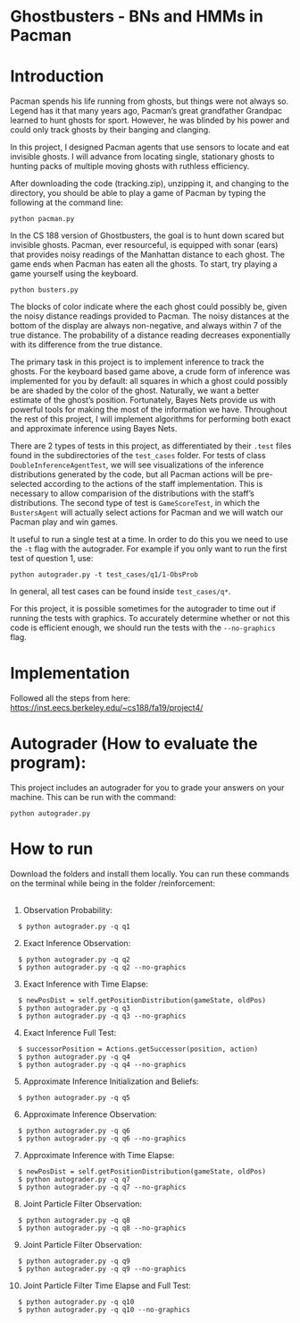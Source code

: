 # Ghostbusters - BNs and HMMs in Pacman

# Introduction
Pacman spends his life running from ghosts, but things were not always so. Legend has it that many years ago, Pacman’s great grandfather Grandpac learned to hunt ghosts for sport. However, he was blinded by his power and could only track ghosts by their banging and clanging.

In this project, I designed Pacman agents that use sensors to locate and eat invisible ghosts. I will advance from locating single, stationary ghosts to hunting packs of multiple moving ghosts with ruthless efficiency.

After downloading the code (tracking.zip), unzipping it, and changing to the directory, you should be able to play a game of Pacman by typing the following at the command line:
```
python pacman.py
```


In the CS 188 version of Ghostbusters, the goal is to hunt down scared but invisible ghosts. Pacman, ever resourceful, is equipped with sonar (ears) that provides noisy readings of the Manhattan distance to each ghost. The game ends when Pacman has eaten all the ghosts. To start, try playing a game yourself using the keyboard.
```
python busters.py
```
The blocks of color indicate where the each ghost could possibly be, given the noisy distance readings provided to Pacman. The noisy distances at the bottom of the display are always non-negative, and always within 7 of the true distance. The probability of a distance reading decreases exponentially with its difference from the true distance.

The primary task in this project is to implement inference to track the ghosts. For the keyboard based game above, a crude form of inference was implemented for you by default: all squares in which a ghost could possibly be are shaded by the color of the ghost. Naturally, we want a better estimate of the ghost’s position. Fortunately, Bayes Nets provide us with powerful tools for making the most of the information we have. Throughout the rest of this project, I will implement algorithms for performing both exact and approximate inference using Bayes Nets.

There are 2 types of tests in this project, as differentiated by their `.test` files found in the subdirectories of the `test_cases` folder. For tests of class `DoubleInferenceAgentTest`, we will see visualizations of the inference distributions generated by the code, but all Pacman actions will be pre-selected according to the actions of the staff implementation. This is necessary to allow comparision of the distributions with the staff’s distributions. The second type of test is `GameScoreTest`, in which the `BustersAgent` will actually select actions for Pacman and we will watch our Pacman play and win games.

It useful to run a single test at a time. In order to do this you we need to use the `-t` flag with the autograder. For example if you only want to run the first test of question 1, use:
```
python autograder.py -t test_cases/q1/1-ObsProb
```
In general, all test cases can be found inside `test_cases/q*`.

For this project, it is possible sometimes for the autograder to time out if running the tests with graphics. To accurately determine whether or not this code is efficient enough, we should run the tests with the `--no-graphics` flag.



# Implementation
Followed all the steps from here: https://inst.eecs.berkeley.edu/~cs188/fa19/project4/

# Autograder (How to evaluate the program):
This project includes an autograder for you to grade your answers on your machine. This can be run with the command:
```
python autograder.py
```

# How to run
Download the folders and install them locally. You can run these commands on the terminal while being in the folder /reinforcement: <br /> <br />
1. Observation Probability:
```
  $ python autograder.py -q q1
```
2. Exact Inference Observation:
```
  $ python autograder.py -q q2
  $ python autograder.py -q q2 --no-graphics
```
3. Exact Inference with Time Elapse:
```
  $ newPosDist = self.getPositionDistribution(gameState, oldPos)
  $ python autograder.py -q q3
  $ python autograder.py -q q3 --no-graphics
```
4. Exact Inference Full Test:
```
  $ successorPosition = Actions.getSuccessor(position, action)
  $ python autograder.py -q q4
  $ python autograder.py -q q4 --no-graphics
```
5. Approximate Inference Initialization and Beliefs:
```
  $ python autograder.py -q q5
```
6. Approximate Inference Observation:
```
  $ python autograder.py -q q6
  $ python autograder.py -q q6 --no-graphics
```
7. Approximate Inference with Time Elapse:
```
  $ newPosDist = self.getPositionDistribution(gameState, oldPos)
  $ python autograder.py -q q7
  $ python autograder.py -q q7 --no-graphics
```
8. Joint Particle Filter Observation:
```
  $ python autograder.py -q q8
  $ python autograder.py -q q8 --no-graphics
```
9. Joint Particle Filter Observation:
```
  $ python autograder.py -q q9
  $ python autograder.py -q q9 --no-graphics
```
10. Joint Particle Filter Time Elapse and Full Test:
```
  $ python autograder.py -q q10
  $ python autograder.py -q q10 --no-graphics
```




